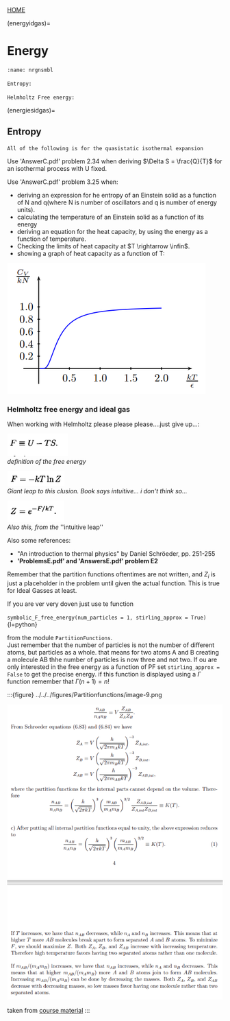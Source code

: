 [HOME](/source/index.rst)

(energyidgas)=
# Energy

```{note} Different kinds of energy
:name: nrgnsmbl

Entropy: 

Helmholtz Free energy:

```

(energiesidgas)=
## Entropy

```{note} The entropy relation to heat imput
All of the following is for the quasistatic isothermal expansion

```

Use 'AnswerC.pdf' problem 2.34 when deriving $\Delta S = \frac{Q}{T}$
for an isothermal process with U fixed.

Use 'AnswerC.pdf' problem 3.25 when:

- deriving an expression for he entropy of
an Einstein solid as a function of N and q(where N is number of oscillators and
q is number of energy units).
- calculating the temperature of an Einstein solid as a function of its energy
- deriving an equation for the heat capacity, by using the energy as a function of temperature.
- Checking the limits of heat capacity at $T \rightarrow \infin$.
- showing a graph of heat capacity as a function of T:

![Alt text][def7]

[def7]: ../figs/image-4.png

### Helmholtz free energy and ideal gas

When working with Helmholtz please please please....just give up...:

![Alt text](../figs/image-10.png)  
*definition of the free energy*

![Alt text](../figs/image-11.png)  
*Giant leap to this clusion. Book says intuitive... i don't think so...*

![Alt text](../figs/image-12.png)  
*Also this, from the* ''intuitive leap''

Also some references:

- "An introduction to thermal physics" by Daniel Schröeder, pp. 251-255
- **'ProblemsE.pdf' and 'AnswersE.pdf' problem E2**

Remember that the partition functions oftentimes are not written, and $Z_i$ is just a placeholder in the problem until given the actual function. This is true for Ideal Gasses at least.

If you are ver very doven just use te function 

`symbolic_F_free_energy(num_particles = 1, stirling_approx = True)`{l=python}

from the module `PartitionFunctions`.  
Just remember that the number of particles is not the number of different atoms, but particles as a whole. that means for two atoms A and B creating a molecule AB thhe number of particles is now three and not two. If ou are only interested in the free energy as a function of PF set `stirling_approx = False` to get the precise energy. if this function is displayed using a $\Gamma$ function remember that $\Gamma (n+1) = n!$

:::{figure} ../../../figures/Partitionfunctions/image-9.png

![Alt text](../../../figures/Partitionfunctions/image-10.png)

taken from [course material](../../../courseMaterial/Problems/Solutions/AnswersE.pdf)
:::
